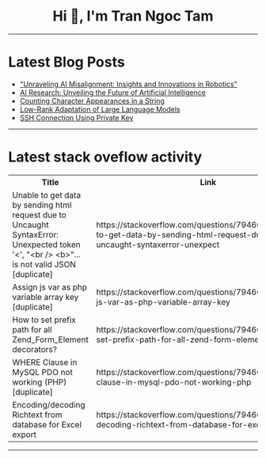 <h1 align="center">Hi 👋, I'm Tran Ngoc Tam</h1>

---

# Latest Blog Posts 
<!-- BLOG-POST-LIST:START -->
- [&quot;Unraveling AI Misalignment: Insights and Innovations in Robotics&quot;](https://dev.to/gilles_hamelink_ea9ff7d93/unraveling-ai-misalignment-insights-and-innovations-in-robotics-517o)
- [AI Research: Unveiling the Future of Artificial Intelligence](https://dev.to/jack_davis_72eff1ff3e4afd/ai-research-unveiling-the-future-of-artificial-intelligence-4i66)
- [Counting Character Appearances in a String](https://dev.to/guna_sekaran_/counting-character-appearances-in-a-string-5afi)
- [Low-Rank Adaptation of Large Language Models](https://dev.to/kapusto/low-rank-adaptation-of-large-language-models-30b9)
- [SSH Connection Using Private Key](https://dev.to/yracnet/ssh-connection-using-private-key-2961)
<!-- BLOG-POST-LIST:END -->

---

# Latest stack oveflow activity
<table>
  <tr><th>Title</th><th>Link</th></tr>
  <!-- STACKOVERFLOW:START --><tr><td>Unable to get data by sending html request due to Uncaught SyntaxError: Unexpected token &#39;&lt;&#39;, &quot;&lt;br /&gt; &lt;b&gt;&quot;... is not valid JSON [duplicate]</td><td>https://stackoverflow.com/questions/79466882/unable-to-get-data-by-sending-html-request-due-to-uncaught-syntaxerror-unexpect</td></tr><tr><td>Assign js var as php variable array key [duplicate]</td><td>https://stackoverflow.com/questions/79466869/assign-js-var-as-php-variable-array-key</td></tr><tr><td>How to set prefix path for all Zend_Form_Element decorators?</td><td>https://stackoverflow.com/questions/79466865/how-to-set-prefix-path-for-all-zend-form-element-decorators</td></tr><tr><td>WHERE Clause in MySQL PDO not working &lpar;PHP&rpar; [duplicate]</td><td>https://stackoverflow.com/questions/79466618/where-clause-in-mysql-pdo-not-working-php</td></tr><tr><td>Encoding/decoding Richtext from database for Excel export</td><td>https://stackoverflow.com/questions/79466426/encoding-decoding-richtext-from-database-for-excel-export</td></tr><!-- STACKOVERFLOW:END -->
</table>

---


